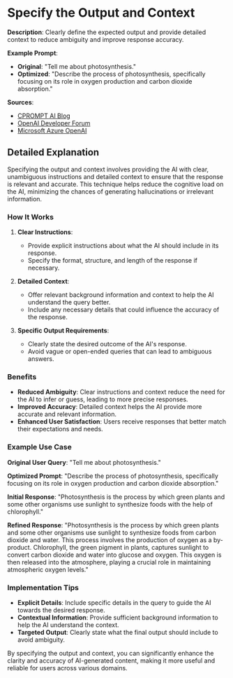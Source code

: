 # Specify the Output and Context

**Description**: Clearly define the expected output and provide detailed context to reduce ambiguity and improve response accuracy.

**Example Prompt**:
- **Original**: "Tell me about photosynthesis."
- **Optimized**: "Describe the process of photosynthesis, specifically focusing on its role in oxygen production and carbon dioxide absorption."

**Sources**: 
- [CPROMPT AI Blog](https://blog.cprompt.ai)
- [OpenAI Developer Forum](https://community.openai.com)
- [Microsoft Azure OpenAI](https://azure.microsoft.com/en-us/services/openai-service/)

## Detailed Explanation

Specifying the output and context involves providing the AI with clear, unambiguous instructions and detailed context to ensure that the response is relevant and accurate. This technique helps reduce the cognitive load on the AI, minimizing the chances of generating hallucinations or irrelevant information.

### How It Works

1. **Clear Instructions**:
   - Provide explicit instructions about what the AI should include in its response.
   - Specify the format, structure, and length of the response if necessary.

2. **Detailed Context**:
   - Offer relevant background information and context to help the AI understand the query better.
   - Include any necessary details that could influence the accuracy of the response.

3. **Specific Output Requirements**:
   - Clearly state the desired outcome of the AI's response.
   - Avoid vague or open-ended queries that can lead to ambiguous answers.

### Benefits

- **Reduced Ambiguity**: Clear instructions and context reduce the need for the AI to infer or guess, leading to more precise responses.
- **Improved Accuracy**: Detailed context helps the AI provide more accurate and relevant information.
- **Enhanced User Satisfaction**: Users receive responses that better match their expectations and needs.

### Example Use Case

**Original User Query**: "Tell me about photosynthesis."

**Optimized Prompt**: 
"Describe the process of photosynthesis, specifically focusing on its role in oxygen production and carbon dioxide absorption."

**Initial Response**:
"Photosynthesis is the process by which green plants and some other organisms use sunlight to synthesize foods with the help of chlorophyll."

**Refined Response**:
"Photosynthesis is the process by which green plants and some other organisms use sunlight to synthesize foods from carbon dioxide and water. This process involves the production of oxygen as a by-product. Chlorophyll, the green pigment in plants, captures sunlight to convert carbon dioxide and water into glucose and oxygen. This oxygen is then released into the atmosphere, playing a crucial role in maintaining atmospheric oxygen levels."

### Implementation Tips

- **Explicit Details**: Include specific details in the query to guide the AI towards the desired response.
- **Contextual Information**: Provide sufficient background information to help the AI understand the context.
- **Targeted Output**: Clearly state what the final output should include to avoid ambiguity.

By specifying the output and context, you can significantly enhance the clarity and accuracy of AI-generated content, making it more useful and reliable for users across various domains.
